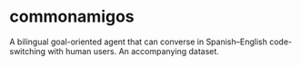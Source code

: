 # commonamigos
 A bilingual goal-oriented agent that can converse in Spanish–English code-switching with human users. An accompanying dataset.
